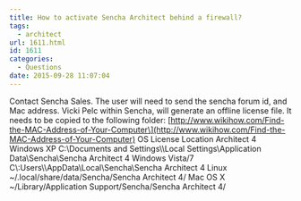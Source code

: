 ```yaml
---
title: How to activate Sencha Architect behind a firewall?
tags:
  - architect
url: 1611.html
id: 1611
categories:
  - Questions
date: 2015-09-28 11:07:04
---
```


Contact Sencha Sales. The user will need to send the sencha forum id, and Mac address. Vicki Pelc within Sencha, will generate an offline license file. It needs to be copied to the following folder: \[http://www.wikihow.com/Find-the-MAC-Address-of-Your-Computer\](http://www.wikihow.com/Find-the-MAC-Address-of-Your-Computer) OS License Location Architect 4 Windows XP C:\\Documents and Settings\\\Local Settings\\Application Data\\Sencha\\Sencha Architect 4 Windows Vista/7 C\\:Users\\\AppData\\Local\\Sencha\\Sencha Architect 4 Linux ~/.local/share/data/Sencha/Sencha Architect 4/ Mac OS X ~/Library/Application Support/Sencha/Sencha Architect 4/